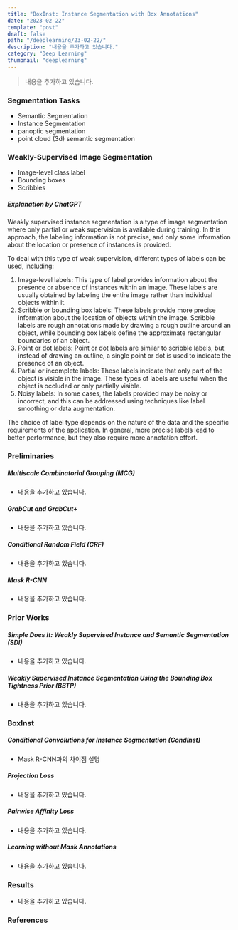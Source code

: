 ```yaml
---
title: "BoxInst: Instance Segmentation with Box Annotations"
date: "2023-02-22"
template: "post"
draft: false
path: "/deeplearning/23-02-22/"
description: "내용을 추가하고 있습니다."
category: "Deep Learning"
thumbnail: "deeplearning"
---
```


> 내용을 추가하고 있습니다.

### Segmentation Tasks

- Semantic Segmentation
- Instance Segmentation
- panoptic segmentation
- point cloud (3d) semantic segmentation

### Weakly-Supervised Image Segmentation

- Image-level class label
- Bounding boxes
- Scribbles

##### Explanation by ChatGPT

Weakly supervised instance segmentation is a type of image segmentation where only partial or weak supervision is available during training. In this approach, the labeling information is not precise, and only some information about the location or presence of instances is provided.

To deal with this type of weak supervision, different types of labels can be used, including:

1. Image-level labels: This type of label provides information about the presence or absence of instances within an image. These labels are usually obtained by labeling the entire image rather than individual objects within it.
2. Scribble or bounding box labels: These labels provide more precise information about the location of objects within the image. Scribble labels are rough annotations made by drawing a rough outline around an object, while bounding box labels define the approximate rectangular boundaries of an object.
3. Point or dot labels: Point or dot labels are similar to scribble labels, but instead of drawing an outline, a single point or dot is used to indicate the presence of an object.
4. Partial or incomplete labels: These labels indicate that only part of the object is visible in the image. These types of labels are useful when the object is occluded or only partially visible.
5. Noisy labels: In some cases, the labels provided may be noisy or incorrect, and this can be addressed using techniques like label smoothing or data augmentation.

The choice of label type depends on the nature of the data and the specific requirements of the application. In general, more precise labels lead to better performance, but they also require more annotation effort.

### Preliminaries

##### Multiscale Combinatorial Grouping (MCG)

- 내용을 추가하고 있습니다.

##### GrabCut and GrabCut+

- 내용을 추가하고 있습니다.

##### Conditional Random Field (CRF)

- 내용을 추가하고 있습니다.

##### Mask R-CNN

- 내용을 추가하고 있습니다.

### Prior Works

##### Simple Does It: Weakly Supervised Instance and Semantic Segmentation (SDI)

- 내용을 추가하고 있습니다.

##### Weakly Supervised Instance Segmentation Using the Bounding Box Tightness Prior (BBTP)

- 내용을 추가하고 있습니다.

### BoxInst

##### Conditional Convolutions for Instance Segmentation (CondInst)

- Mask R-CNN과의 차이점 설명

##### Projection Loss

- 내용을 추가하고 있습니다.

##### Pairwise Affinity Loss

- 내용을 추가하고 있습니다.

##### Learning without Mask Annotations

- 내용을 추가하고 있습니다.

### Results

- 내용을 추가하고 있습니다.

### References

[^1]:Tian, Zhi, et al. "Boxinst: High-performance instance segmentation with box annotations." *Proceedings of the IEEE/CVF Conference on Computer Vision and Pattern Recognition*. 2021.

